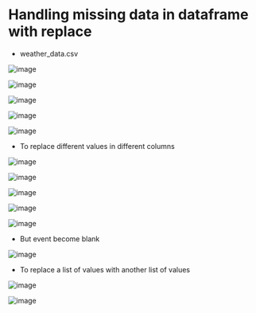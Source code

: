 # Handling missing data in dataframe with replace

* weather_data.csv

![image](https://user-images.githubusercontent.com/63589909/86275274-a3a0f000-bbf0-11ea-9d1a-777634a9bd12.png)

![image](https://user-images.githubusercontent.com/63589909/86275446-ecf13f80-bbf0-11ea-9267-0a43093040fa.png)

![image](https://user-images.githubusercontent.com/63589909/86275691-46f20500-bbf1-11ea-9b75-5c92c0e68ac0.png)

![image](https://user-images.githubusercontent.com/63589909/86275790-756fe000-bbf1-11ea-9725-793c92870fa7.png)

![image](https://user-images.githubusercontent.com/63589909/86275872-96383580-bbf1-11ea-830b-bf5f8221a2a5.png)

* To replace different values in different columns

![image](https://user-images.githubusercontent.com/63589909/86276442-7d7c4f80-bbf2-11ea-9bdf-ca25c4e5a1f3.png)

![image](https://user-images.githubusercontent.com/63589909/86277020-9d604300-bbf3-11ea-953f-3f18a2a021c9.png)

![image](https://user-images.githubusercontent.com/63589909/86277233-ffb94380-bbf3-11ea-8ab2-c28ef35653da.png)


![image](https://user-images.githubusercontent.com/63589909/86277418-44dd7580-bbf4-11ea-9207-d331c89eac9c.png)

![image](https://user-images.githubusercontent.com/63589909/86278004-4b202180-bbf5-11ea-9a55-b7584cab9dc5.png)

*  But event become blank

![image](https://user-images.githubusercontent.com/63589909/86278218-a4885080-bbf5-11ea-91aa-5830af8c4ad1.png)

* To replace a list of values with another list of values

![image](https://user-images.githubusercontent.com/63589909/86278456-0c3e9b80-bbf6-11ea-882f-bb6139c0d28c.png)

![image](https://user-images.githubusercontent.com/63589909/86278695-748d7d00-bbf6-11ea-8769-71efe9c8a46c.png)





























